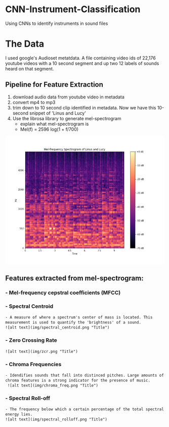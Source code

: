 # CNN-Instrument-Classification
Using CNNs to identify instruments in sound files




# The Data
I used google's Audioset metatdata. A file containing video ids of 22,176 youtube videos with a 10 second segment and up two 12 labels of sounds heard on that segment.


## Pipeline for Feature Extraction

1. download audio data from youtube video in metadata
2. convert mp4 to mp3
3. trim down to 10 second clip identified in metadata. Now we have this 10-second snippet of 'Linus and Lucy'
4. Use the librosa library to generate mel-spectrogram
    - explain what mel-spectrogram is
    - Mel(f) = 2596 log(1 + f/700)
    
![alt text](img/linus_and_lucy.png "Title")


## Features extracted from mel-spectrogram:
###     - Mel-frequency cepstral coefficients (MFCC)
  
###     - Spectral Centroid
    - A measure of where a spectrum's center of mass is located. This measurement is used to quantify the 'brightness' of a sound.
    ![alt text](img/spectral_centroid.png "Title")
    
###     - Zero Crossing Rate
    ![alt text](img/zcr.png "Title")

    
###     - Chroma Frequencies
    - Idendifies sounds that fall into distinced pitches. Large amounts of chroma features is a strong indicator for the presence of music.
     ![alt text](img/chroma_freq.png "Title")
     
    
###     - Spectral Roll-off
    - The frequency below which a certain percentage of the total spectral energy lies.
    ![alt text](img/spectral_rolloff.png "Title")
    


